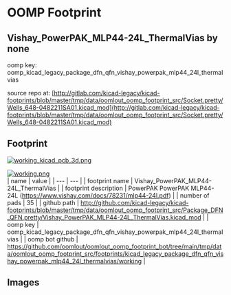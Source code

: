 # OOMP Footprint  
## Vishay_PowerPAK_MLP44-24L_ThermalVias  by none  
  
oomp key: oomp_kicad_legacy_package_dfn_qfn_vishay_powerpak_mlp44_24l_thermalvias  
  
source repo at: [http://gitlab.com/kicad-legacy/kicad-footprints/blob/master/tmp/data/oomlout_oomp_footprint_src/Socket.pretty/Wells_648-0482211SA01.kicad_mod](http://gitlab.com/kicad-legacy/kicad-footprints/blob/master/tmp/data/oomlout_oomp_footprint_src/Socket.pretty/Wells_648-0482211SA01.kicad_mod)  
## Footprint  
  
[![working_kicad_pcb_3d.png](working_kicad_pcb_3d_600.png)](working_kicad_pcb_3d.png)  
  
[![working.png](working_600.png)](working.png)  
| name | value | 
| --- | --- | 
| footprint name | Vishay_PowerPAK_MLP44-24L_ThermalVias | 
| footprint description | PowerPAK PowerPAK MLP44-24L (https://www.vishay.com/docs/78231/mlp44-24l.pdf) | 
| number of pads | 35 | 
| github path | http://github.com/kicad-legacy/kicad-footprints/blob/master/tmp/data/oomlout_oomp_footprint_src/Package_DFN_QFN.pretty/Vishay_PowerPAK_MLP44-24L_ThermalVias.kicad_mod | 
| oomp key | oomp_kicad_legacy_package_dfn_qfn_vishay_powerpak_mlp44_24l_thermalvias | 
| oomp bot github | https://github.com/oomlout/oomlout_oomp_footprint_bot/tree/main/tmp/data/oomlout_oomp_footprint_src/footprints/kicad_legacy_package_dfn_qfn_vishay_powerpak_mlp44_24l_thermalvias/working | 
## Images  
